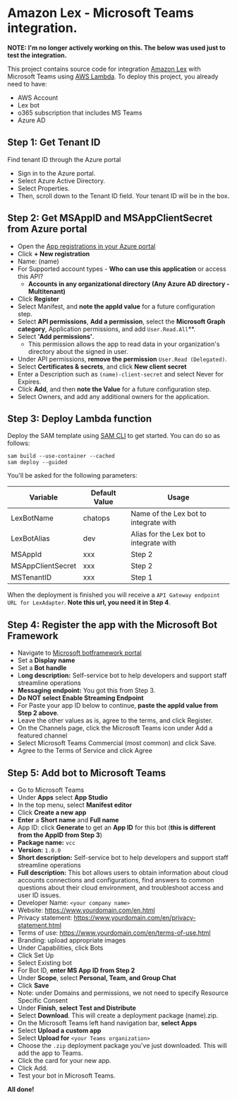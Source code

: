 # Amazon Lex - Microsoft Teams integration.

**NOTE: I'm no longer actively working on this. The below was used just to test the integration.**

This project contains source code for integration [Amazon Lex](https://aws.amazon.com/lex/) with Microsoft Teams using 
[AWS Lambda](https://aws.amazon.com/lambda/). To deploy this project, you already need to have: 

- AWS Account
- Lex bot
- o365 subscription that includes MS Teams
- Azure AD

## Step 1: Get Tenant ID

Find tenant ID through the Azure portal

- Sign in to the Azure portal.
- Select Azure Active Directory.
- Select Properties.
- Then, scroll down to the Tenant ID field. Your tenant ID will be in the box.
  
## Step 2: Get MSAppID and MSAppClientSecret from Azure portal

- Open the [App registrations in your Azure portal](https://portal.azure.com/#blade/Microsoft_AAD_RegisteredApps/ApplicationsListBlade)
- Click **+ New registration**
- Name: (name)
- For Supported account types - **Who can use this application** or access this API?
  -	**Accounts in any organizational directory (Any Azure AD directory - Multitenant)**
- Click **Register**
- Select Manifest, and **note the appId value** for a future configuration step.
- Select **API permissions**, **Add a permission**, select the **Microsoft Graph category**, Application permissions, and add `User.Read.All`**.  
- Select **'Add permissions'**.
  - This permission allows the app to read data in your organization's directory about the signed in user.
- Under API permissions, **remove the permission** `User.Read (Delegated)`. 
- Select **Certificates & secrets**, and click **New client secret**
- Enter a Description such as `(name)-client-secret` and select Never for Expires.
- Click **Add**, and then **note the Value** for a future configuration step.
- Select Owners, and add any additional owners for the application.

## Step 3: Deploy Lambda function

Deploy the SAM template using [SAM CLI](https://docs.aws.amazon.com/serverless-application-model/latest/developerguide/serverless-sam-cli-install.html) to get started. You can do so as follows:

```
sam build --use-container --cached
sam deploy --guided
```

You'll be asked for the following parameters:

| Variable         | Default Value           | Usage                                   |
|------------------|-------------------------|-----------------------------------------|
| LexBotName       | chatops                 | Name of the Lex bot to integrate with   |
| LexBotAlias      | dev                     | Alias for the Lex bot to integrate with |
| MSAppId          | xxx                     | Step 2                                  |
| MSAppClientSecret| xxx                     | Step 2                                  | 
| MSTenantID       | xxx                     | Step 1                                  | 

When the deployment is finished you will receive a `API Gateway endpoint URL for LexAdapter`. **Note this url, you need 
it in Step 4**.

## Step 4: Register the app with the Microsoft Bot Framework

- Navigate to [Microsoft botframework portal](https://dev.botframework.com/bots/new)
-	Set a **Display name**
-	Set a **Bot handle**
  -	L**ong description:** Self-service bot to help developers and support staff streamline operations
  -	**Messaging endpoint:** You got this from Step 3.
-	**Do NOT select Enable Streaming Endpoint**
-	For Paste your app ID below to continue, **paste the appId value from Step 2 above**.
-	Leave the other values as is, agree to the terms, and click Register.
-	On the Channels page, click the Microsoft Teams icon under Add a featured channel
-	Select Microsoft Teams Commercial (most common) and click Save.
-	Agree to the Terms of Service and click Agree

## Step 5: Add bot to Microsoft Teams

- Go to Microsoft Teams
- Under **Apps** select **App Studio**
- In the top menu, select **Manifest editor**
- Click **Create a new app**
- **Enter** a **Short name** and **Full name**
- App ID: click **Generate** to get an **App ID** for this bot (**this is different from the AppID from Step 3**)
- **Package name:** `vcc`
- **Version:** `1.0.0`
- **Short description:** Self-service bot to help developers and support staff streamline operations
- **Full description:** This bot allows users to obtain information about cloud accounts connections and configurations, find answers to common questions about their cloud environment, and troubleshoot access and user ID issues.
- Developer Name: `<your company name>`
- Website: https://www.yourdomain.com/en.html 
- Privacy statement: https://www.yourdomain.com/en/privacy-statement.html
- Terms of use: https://www.yourdomain.com/en/terms-of-use.html
- Branding: upload appropriate images
- Under Capabilities, click Bots
- Click Set Up
- Select Existing bot
- For Bot ID, **enter MS App ID from Step 2**
- Under **Scope**, select **Personal, Team, and Group Chat**
- Click **Save**
- Note: under Domains and permissions, we not need to specify Resource Specific Consent
- Under **Finish**, **select Test and Distribute**
- Select **Download**.  This will create a deployment package (name).zip.
- On the Microsoft Teams left hand navigation bar, **select Apps**
- Select **Upload a custom app**
- Select **Upload for** `<your Teams organization>`
- Choose the `.zip` deployment package you've just downloaded.  This will add the app to Teams.
- Click the card for your new app.
- Click Add.
- Test your bot in Microsoft Teams.  

**All done!**